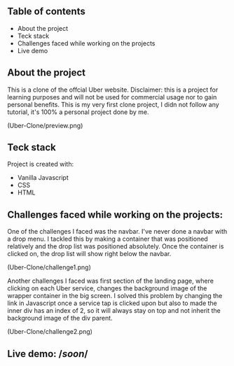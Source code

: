 ## Table of contents
* About the project
* Teck stack
* Challenges faced while working on the projects
* Live demo


##  About the project
This is a clone of the offcial Uber website. Disclaimer: this is a project for learning purposes and will not be used for
commercial usage nor to gain personal benefits. This is my very first clone project, I didn not follow any tutorial, it's
100% a personal project done by me.

(Uber-Clone/preview.png)

	
## Teck stack
Project is created with:
* Vanilla Javascript
* CSS
* HTML
	
  
  
## Challenges faced while working on the projects:

One of the challenges I faced was the navbar. I've never done a navbar with a drop menu. I tackled this by making a container that
was positioned relatively and the drop list was positioned absolutely. Once the container is clicked on, the drop list will
show right below the navbar.

(Uber-Clone/challenge1.png)

Another challenges I faced was first section of the landing page, where clicking on each Uber service, changes the background image
of the wrapper container in the big screen. I solved this problem by changing the link in Javascript once a service tap is clicked 
upon but also to made the inner div has an index of 2, so it will always stay on top and not inherit the background image of the div parent.


(Uber-Clone/challenge2.png)


## Live demo: /*soon*/

